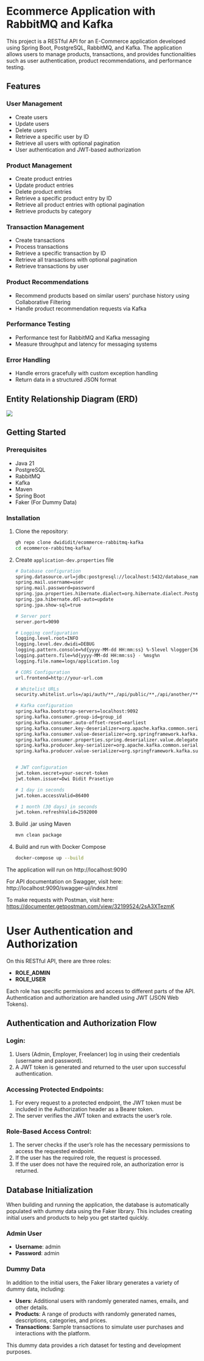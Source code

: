 # Ecommerce Application with RabbitMQ and Kafka

This project is a RESTful API for an E-Commerce application developed using Spring Boot, PostgreSQL, RabbitMQ, and Kafka. The application allows users to manage products, transactions, and provides functionalities such as user authentication, product recommendations, and performance testing.

## Features

### User Management
- Create users
- Update users
- Delete users
- Retrieve a specific user by ID
- Retrieve all users with optional pagination
- User authentication and JWT-based authorization

### Product Management
- Create product entries
- Update product entries
- Delete product entries
- Retrieve a specific product entry by ID
- Retrieve all product entries with optional pagination
- Retrieve products by category

### Transaction Management
- Create transactions
- Process transactions
- Retrieve a specific transaction by ID
- Retrieve all transactions with optional pagination
- Retrieve transactions by user

### Product Recommendations
- Recommend products based on similar users' purchase history using Collaborative Filtering
- Handle product recommendation requests via Kafka

### Performance Testing
- Performance test for RabbitMQ and Kafka messaging
- Measure throughput and latency for messaging systems

### Error Handling
- Handle errors gracefully with custom exception handling
- Return data in a structured JSON format

## Entity Relationship Diagram (ERD)

![](https://dwidi.com/wp-content/uploads/2024/06/ERD-Ecommerce-RabbitMQ-Kafka.png)

## Getting Started

### Prerequisites

- Java 21
- PostgreSQL
- RabbitMQ
- Kafka
- Maven
- Spring Boot
- Faker (For Dummy Data)

### Installation

1. Clone the repository:
   ```bash
   gh repo clone dwididit/ecommerce-rabbitmq-kafka
   cd ecommerce-rabbitmq-kafka/
   ```
2. Create `application-dev.properties` file
   ```bash
   # Database configuration
   spring.datasource.url=jdbc:postgresql://localhost:5432/database_name
   spring.mail.username=user
   spring.mail.password=password
   spring.jpa.properties.hibernate.dialect=org.hibernate.dialect.PostgreSQLDialect
   spring.jpa.hibernate.ddl-auto=update
   spring.jpa.show-sql=true
   
   # Server port
   server.port=9090
   
   # Logging configuration
   logging.level.root=INFO
   logging.level.dev.dwidi=DEBUG
   logging.pattern.console=%d{yyyy-MM-dd HH:mm:ss} %-5level %logger{36} - %msg%n
   logging.pattern.file=%d{yyyy-MM-dd HH:mm:ss} - %msg%n
   logging.file.name=logs/application.log
   
   # CORS Configuration
   url.frontend=http://your-url.com
   
   # Whitelist URLs
   security.whitelist.urls=/api/auth/**,/api/public/**,/api/another/**,/swagger-ui/**,/v3/api-docs/**,/v3/api-docs
   
   # Kafka configuration
   spring.kafka.bootstrap-servers=localhost:9092
   spring.kafka.consumer.group-id=group_id
   spring.kafka.consumer.auto-offset-reset=earliest
   spring.kafka.consumer.key-deserializer=org.apache.kafka.common.serialization.StringDeserializer
   spring.kafka.consumer.value-deserializer=org.springframework.kafka.support.serializer.ErrorHandlingDeserializer
   spring.kafka.consumer.properties.spring.deserializer.value.delegate.class=org.springframework.kafka.support.serializer.JsonDeserializer
   spring.kafka.producer.key-serializer=org.apache.kafka.common.serialization.StringSerializer
   spring.kafka.producer.value-serializer=org.springframework.kafka.support.serializer.JsonSerializer
   
   
   # JWT configuration
   jwt.token.secret=your-secret-token
   jwt.token.issuer=Dwi Didit Prasetiyo
   
   # 1 day in seconds
   jwt.token.accessValid=86400
   
   # 1 month (30 days) in seconds
   jwt.token.refreshValid=2592000
   ```

3. Build .jar using Maven
   ```bash
   mvn clean package
   ```
4. Build and run with Docker Compose
   ```bash
   docker-compose up --build
   ```

The application will run on http://localhost:9090

For API documentation on Swagger, visit here: http://localhost:9090/swagger-ui/index.html

To make requests with Postman, visit here: https://documenter.getpostman.com/view/32199524/2sA3XTezmK


# User Authentication and Authorization

On this RESTful API, there are three roles:

- **ROLE_ADMIN**
- **ROLE_USER**

Each role has specific permissions and access to different parts of the API. Authentication and authorization are handled using JWT (JSON Web Tokens).

## Authentication and Authorization Flow

### Login:
1. Users (Admin, Employer, Freelancer) log in using their credentials (username and password).
2. A JWT token is generated and returned to the user upon successful authentication.

### Accessing Protected Endpoints:
1. For every request to a protected endpoint, the JWT token must be included in the Authorization header as a Bearer token.
2. The server verifies the JWT token and extracts the user’s role.

### Role-Based Access Control:
1. The server checks if the user’s role has the necessary permissions to access the requested endpoint.
2. If the user has the required role, the request is processed.
3. If the user does not have the required role, an authorization error is returned.

## Database Initialization

When building and running the application, the database is automatically populated with dummy data using the Faker library. This includes creating initial users and products to help you get started quickly.

### Admin User
- **Username**: admin
- **Password**: admin

### Dummy Data
In addition to the initial users, the Faker library generates a variety of dummy data, including:

- **Users**: Additional users with randomly generated names, emails, and other details.
- **Products**: A range of products with randomly generated names, descriptions, categories, and prices.
- **Transactions**: Sample transactions to simulate user purchases and interactions with the platform.

This dummy data provides a rich dataset for testing and development purposes.

